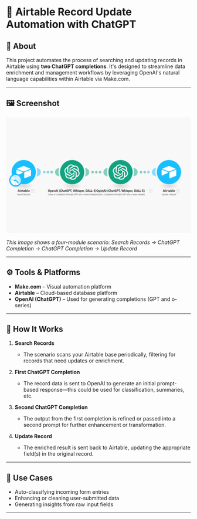 # 🔄 Airtable Record Update Automation with ChatGPT

## 📌 About

This project automates the process of searching and updating records in Airtable using **two ChatGPT completions**. It's designed to streamline data enrichment and management workflows by leveraging OpenAI's natural language capabilities within Airtable via Make.com.

---

## 🖼️ Screenshot

![Gmail Automation Screenshot](https://github.com/Abhi5099/airtable-gpt-automation/blob/main/Screenshot%202025-06-01%20082249.png?raw=true)

*This image shows a four-module scenario: Search Records → ChatGPT Completion → ChatGPT Completion → Update Record*

---

## ⚙️ Tools & Platforms

- **Make.com** – Visual automation platform
- **Airtable** – Cloud-based database platform
- **OpenAI (ChatGPT)** – Used for generating completions (GPT and o-series)

---

## 🧠 How It Works

1. **Search Records**
   - The scenario scans your Airtable base periodically, filtering for records that need updates or enrichment.

2. **First ChatGPT Completion**
   - The record data is sent to OpenAI to generate an initial prompt-based response—this could be used for classification, summaries, etc.

3. **Second ChatGPT Completion**
   - The output from the first completion is refined or passed into a second prompt for further enhancement or transformation.

4. **Update Record**
   - The enriched result is sent back to Airtable, updating the appropriate field(s) in the original record.

---

## 🔧 Use Cases

- Auto-classifying incoming form entries
- Enhancing or cleaning user-submitted data
- Generating insights from raw input fields

---



